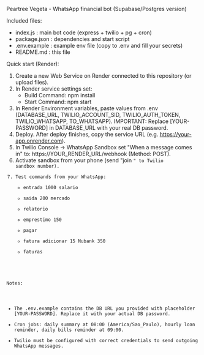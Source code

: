 Peartree Vegeta - WhatsApp financial bot (Supabase/Postgres version)

Included files:
- index.js        : main bot code (express + twilio + pg + cron)
- package.json    : dependencies and start script
- .env.example    : example env file (copy to .env and fill your secrets)
- README.md       : this file

Quick start (Render):
1. Create a new Web Service on Render connected to this repository (or upload files).
2. In Render service settings set:
   - Build Command: npm install
   - Start Command: npm start
3. In Render Environment variables, paste values from .env (DATABASE_URL, TWILIO_ACCOUNT_SID, TWILIO_AUTH_TOKEN, TWILIO_WHATSAPP, TO_WHATSAPP).
   IMPORTANT: Replace [YOUR-PASSWORD] in DATABASE_URL with your real DB password.
4. Deploy. After deploy finishes, copy the service URL (e.g. https://your-app.onrender.com).
5. In Twilio Console -> WhatsApp Sandbox set "When a message comes in" to: https://YOUR_RENDER_URL/webhook (Method: POST).
6. Activate sandbox from your phone (send "join <code>" to Twilio sandbox number).
7. Test commands from your WhatsApp:
   - entrada 1000 salario
   - saida 200 mercado
   - relatorio
   - emprestimo 150
   - pagar
   - fatura adicionar 15 Nubank 350
   - faturas

Notes:
- The .env.example contains the DB URL you provided with placeholder [YOUR-PASSWORD]. Replace it with your actual DB password.
- Cron jobs: daily summary at 08:00 (America/Sao_Paulo), hourly loan reminder, daily bills reminder at 09:00.
- Twilio must be configured with correct credentials to send outgoing WhatsApp messages.
